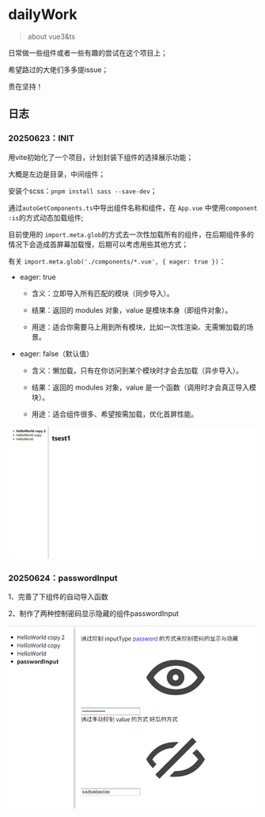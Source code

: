 # dailyWork

> about vue3&ts

日常做一些组件或者一些有趣的尝试在这个项目上；

希望路过的大佬们多多提issue；

贵在坚持！



## 日志

### 20250623：INIT

用vite初始化了一个项目，计划封装下组件的选择展示功能；

大概是左边是目录，中间组件；

安装个scss：`pnpm install sass --save-dev`；



通过`autoGetComponents.ts`中导出组件名称和组件，在 `App.vue` 中使用`component :is`的方式动态加载组件;

目前使用的 `import.meta.glob`的方式去一次性加载所有的组件，在后期组件多的情况下会造成首屏幕加载慢，后期可以考虑用些其他方式；

有关 `import.meta.glob('./components/*.vue', { eager: true })`：

- eager: true

  - 含义：立即导入所有匹配的模块（同步导入）。

  - 结果：返回的 modules 对象，value 是模块本身（即组件对象）。

  - 用途：适合你需要马上用到所有模块，比如一次性渲染、无需懒加载的场景。

- eager: false（默认值）

  - 含义：懒加载，只有在你访问到某个模块时才会去加载（异步导入）。

  - 结果：返回的 modules 对象，value 是一个函数（调用时才会真正导入模块）。

  - 用途：适合组件很多、希望按需加载，优化首屏性能。

![image](./markdownAssets/image1.png)

### 20250624：passwordInput

1、完善了下组件的自动导入函数

2、制作了两种控制密码显示隐藏的组件passwordInput

![image-20250624225304592](./README.assets/image-20250624225304592.png)